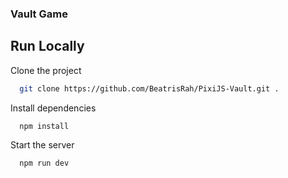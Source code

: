 
### Vault Game

## Run Locally

Clone the project

```bash
  git clone https://github.com/BeatrisRah/PixiJS-Vault.git .
```

Install dependencies

```bash
  npm install
```

Start the server

```bash
  npm run dev
```

